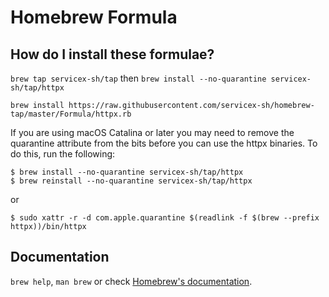 # Homebrew Formula

## How do I install these formulae?
`brew tap servicex-sh/tap` then `brew install --no-quarantine servicex-sh/tap/httpx`

```
brew install https://raw.githubusercontent.com/servicex-sh/homebrew-tap/master/Formula/httpx.rb
```

If you are using macOS Catalina or later you may need to remove the quarantine attribute from the bits before you can use the httpx binaries. To do this, run the following:


```
$ brew install --no-quarantine servicex-sh/tap/httpx
$ brew reinstall --no-quarantine servicex-sh/tap/httpx
```
or 

```
$ sudo xattr -r -d com.apple.quarantine $(readlink -f $(brew --prefix httpx))/bin/httpx
```

## Documentation
`brew help`, `man brew` or check [Homebrew's documentation](https://docs.brew.sh).
